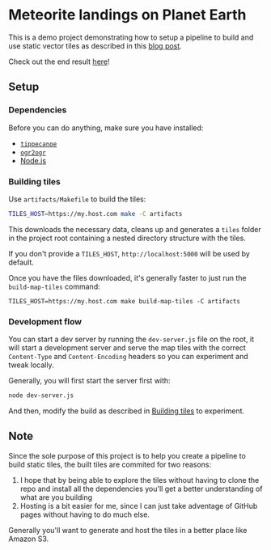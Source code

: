 # Meteorite landings on Planet Earth

This is a demo project demonstrating how to setup a pipeline to build and use static vector tiles as described in this [blog post](https://www.monades.dev/).

Check out the end result [here](https://meteorites.netlify.app/)!

## Setup

### Dependencies

Before you can do anything, make sure you have installed:

- [`tippecanoe`](https://github.com/mapbox/tippecanoe)
- [`ogr2ogr`](https://gdal.org/ogr2ogr.html)
- [Node.js](https://nodejs.org/en/)

### Building tiles

Use `artifacts/Makefile` to build the tiles:

```bash
TILES_HOST=https://my.host.com make -C artifacts
```

This downloads the necessary data, cleans up and generates a `tiles` folder in the project root
containing a nested directory structure with the tiles. 

If you don't provide a `TILES_HOST`, `http://localhost:5000` will be used by default.

Once you have the files downloaded, it's generally faster to just run the `build-map-tiles` command:

```
TILES_HOST=https://my.host.com make build-map-tiles -C artifacts
```

### Development flow

You can start a dev server by running the `dev-server.js` file on the root, it will start a development server and
serve the map tiles with the correct `Content-Type` and `Content-Encoding` headers so you can experiment and tweak
locally.

Generally, you will first start the server first with:

```bash
node dev-server.js
```

And then, modify the build as described in [Building tiles](#building-tiles) to experiment.


## Note

Since the sole purpose of this project is to help you create a pipeline to build static tiles, the built tiles are commited for two reasons:

1. I hope that by being able to explore the tiles without having to clone the repo and install all the dependencies you'll get a better understanding of what are you building
2. Hosting is a bit easier for me, since I can just take adventage of GitHub pages without having to do much else.

Generally you'll want to generate and host the tiles in a better place like Amazon S3.
